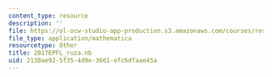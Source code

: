 ```yaml
---
content_type: resource
description: ''
file: https://ol-ocw-studio-app-production.s3.amazonaws.com/courses/res-3-004-visualizing-materials-science-fall-2017/2130ae925f354d9e3661efc6dfaae45a_2017EPFL_ruza.nb
file_type: application/mathematica
resourcetype: Other
title: 2017EPFL_ruza.nb
uid: 2130ae92-5f35-4d9e-3661-efc6dfaae45a
---
```

